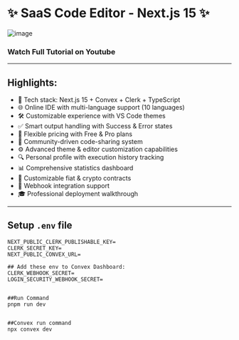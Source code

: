 # ✨ SaaS Code Editor - Next.js 15 ✨

![image](https://github.com/user-attachments/assets/56a516d6-b840-4594-833a-61359ffb47f9)


### Watch Full Tutorial on Youtube

---

## Highlights:
- 🚀 Tech stack: Next.js 15 + Convex + Clerk + TypeScript
- 🌐 Online IDE with multi-language support (10 languages)
- 🛠️ Customizable experience with VS Code themes
- ✅ Smart output handling with Success & Error states
- 🔄 Flexible pricing with Free & Pro plans
- 🤝 Community-driven code-sharing system
- ⚙️ Advanced theme & editor customization capabilities
- 🔍 Personal profile with execution history tracking
- 📊 Comprehensive statistics dashboard
- 📜 Customizable fiat & crypto contracts
- 🔔 Webhook integration support
- 🎓 Professional deployment walkthrough

---

## Setup `.env` file
```env
NEXT_PUBLIC_CLERK_PUBLISHABLE_KEY=
CLERK_SECRET_KEY=
NEXT_PUBLIC_CONVEX_URL=

## Add these env to Convex Dashboard:
CLERK_WEBHOOK_SECRET=
LOGIN_SECURITY_WEBHOOK_SECRET=


##Run Command
pnpm run dev


##Convex run command
npx convex dev
